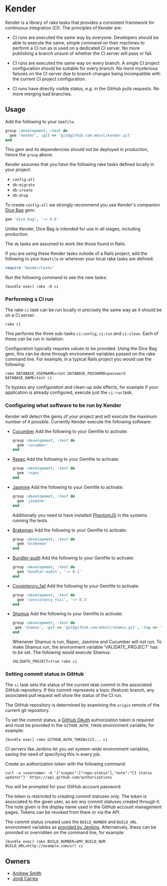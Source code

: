 # Kender

Kender is a library of rake tasks that provides a consistent framework for
continuous integration (CI). The principles of Kender are:

* CI runs are executed the same way by everyone. Developers should be able to
  execute the same, simple command on their machines to perform a CI run as is
  used on a dedicated CI server. No more publishing a branch unsure of whether
  the CI server will pass or fail.

* CI runs are executed the same way on every branch. A single CI project
  configuration should be suitable for every branch. No more mysterious failures
  on the CI server due to branch changes being incompatible with the current CI
  project configuration.

* CI runs have directly visible status, e.g. in the GitHub pulls requests. No
  more merging bad branches.

## Usage

Add the following to your `Gemfile`:

```ruby
group :development, :test do
  gem 'kender', :git => 'git@github.com:mdsol/kender.git'
end
```

This gem and its dependencies should not be deployed in production, hence the
`group` above.

Kender assumes that you have the following rake tasks defined locally in your
project:

* `config:all`
* `db:migrate`
* `db:create`
* `db:drop`

To create `config:all` we strongly recommend you use Kender's companion [Dice
Bag][db] gem:

```ruby
gem 'dice_bag', '~> 0.6'
```

[db]: https://github.com/mdsol/dice_bag

Unlike Kender, Dice Bag is intended for use in all stages, including production.

The `db` tasks are assumed to work like those found in Rails.

If you are using these Kender tasks outside of a Rails project, add the following to
your `Rakefile` or wherever your local rake tasks are defined:

```ruby
require 'kender/tasks'
```

Run the following command to see the new tasks:

```
[bundle exec] rake -D ci
```

### Performing a CI run

The rake `ci` task can be run locally in precisely the same way as it should be
on a CI server:

```
rake ci
```

This performs the three sub-tasks `ci:config`, `ci:run` and `ci:clean`. Each of
these can be run in isolation.

Configuration typically requires values to be provided. Using the Dice Bag gem,
this can be done through environment variables passed on the rake command line.
For example, in a typical Rails project you would use the following:

```
rake DATABASE_USERNAME=root DATABASE_PASSWORD=password DATABASE_NAME=test ci
```

To bypass any configuration and clean-up side effects, for example if your
application is already configured, execute just the `ci:run` task.

### Configuring what software to be run by Kender

Kender will detect the gems of your project and will execute the maximum number of it possible.
Currently Kender execute the following software:

* [Cucumber][c]
  Add the following to your Gemfile to activate:
  ```ruby
  group :development, :test do
    gem 'cucumber'
  end
  ```

* [Rspec][r]
  Add the following to your Gemfile to activate:
  ```ruby
  group :development, :test do
    gem 'rspec'
  end
  ```

* [Jasmine][j]
  Add the following to your Gemfile to activate:
  ```ruby
  group :development, :test do
    gem 'jasmine'
  end
  ```
  Additionally you need to have installed [PhantomJS][ph] in the systems running the tests.

* [Brakeman][b]
  Add the following to your Gemfile to activate:
  ```ruby
  group :development, :test do
    gem 'brakeman'
  end
  ```
  
* [Bundler-audit][a]
  Add the following to your Gemfile to activate:
  ```ruby
  group :development, :test do
    gem 'bundler-audit', '~> 0.1'
  end
  ```
  
* [Consistency_fail][cf]
  Add the following to your Gemfile to activate:
  ```ruby
  group :development, :test do
    gem 'consistency_fail', '~> 0.3'
  end
  ```

* [Shamus][s]
  Add the following to your Gemfile to activate:
  ```ruby
  group :development, :test do
   gem 'shamus', :git => 'git@github.com:mdsol/shamus.git', :tag => '0.9.7'
  end
  ```
  Whenever Shamus is run, Rspec, Jasmine and Cucumber will not run. To make Shamus run, the environment variable 'VALIDATE_PROJECT' has to be set. 
  The following would execute Shamus:
  ```
  VALIDATE_PROJECT=true rake ci
  ```


[s]: https://github.com/mdsol/shamus
[b]: http://brakemanscanner.org/
[a]: https://github.com/postmodern/bundler-audit
[c]: https://github.com/cucumber/cucumber
[r]: https://github.com/rspec/rspec
[j]: https://github.com/pivotal/jasmine-gem
[ph]: http://phantomjs.org/
[cf]: https://github.com/trptcolin/consistency_fail/

### Setting commit status in GitHub

The `ci` task sets the status of the current `HEAD` commit in the associated
GitHub repository. If this commit represents a topic (feature) branch, any
associated pull request will show the status of the CI run.

The GitHub repository is determined by examining the `origin` remote of the
current git repository.

To set the commit status, a [GitHub OAuth][go] authorization token is required
and must be provided in the `GITHUB_AUTH_TOKEN` environment variable, for
example:

```
[bundle exec] rake GITHUB_AUTH_TOKEN=123... ci
```

[go]: http://developer.github.com/v3/oauth/

CI servers like Jenkins let you set system-wide environment variables, saving
the need of specifying this in every job.

Create an authorization token with the following command:

```
curl -u <username> -d '{"scopes":["repo:status"],"note":"CI status updater"}' https://api.github.com/authorizations
```

You will be prompted for your GitHub account password.

The token is restricted to creating commit statuses only. The token is
associated to the given user, as are any commit statuses created through it. The
note given is the display name used in the GitHub account management pages.
Tokens can be revoked from there or via the API.

The commit status created uses the `BUILD_NUMBER` and `BUILD_URL` environment
variables as [provided by Jenkins][je]. Alternatively, these can be provided or
overridden on the command line, for example:

```
[bundle exec] rake BUILD_NUMBER=$MY_BUILD_NUM BUILD_URL=http://example.com/url ci
```

[je]: https://wiki.jenkins-ci.org/display/JENKINS/Building+a+software+project#Buildingasoftwareproject-JenkinsSetEnvironmentVariables

## Owners

* [Andrew Smith](mailto:asmith@mdsol.com)
* [Jordi Carres](mailto:jcarres@mdsol.com)

